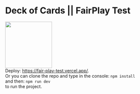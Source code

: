 # Deck of Cards || FairPlay Test
<img src="https://t4.ftcdn.net/jpg/00/16/13/17/360_F_16131737_V9eKLHjdy0DbhmnBXsirrRWdIo48N89i.jpg"  width=150/><br/>
Deploy: https://fair-play-test.vercel.app/. <br/>
Or you can clone the repo and type in the console: ```npm install``` <br/> and then: ```npm run dev``` <br/> to run the project.
